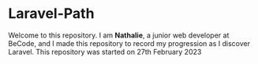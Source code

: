 # Laravel-Path

Welcome to this repository. I am **Nathalie**, a junior web developer at BeCode, and I made this repository to record my progression as I discover Laravel. This repository was started on 27th February 2023